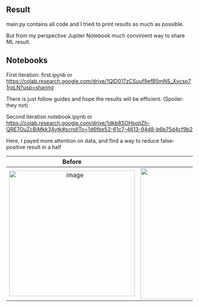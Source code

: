 ## Result

main.py contains all code and I tried to print results as much as possible.

But from my perspective Jupiter Notebook much convinient way to share ML result.

## Notebooks

First iteration: first.ipynb or
https://colab.research.google.com/drive/1QlD017zCSuuf9efB5mNS_Xycso71rpLN?usp=sharing

There is just follow guides and hope the results will be efficient. (Spoiler: they not)

Second iteration notebook.ipynb or
https://colab.research.google.com/drive/1dkb8SOHsojtZh-QRE7OuZcBjMkk34ytk#scrollTo=1d6fbe52-61c7-4613-94d8-b6b75d4cf9b2

Here, I payed more attention on data, and find a way to reduce false-positive result in a half

| Before | After |
|:---:|:---:|
| <img width="339" alt="image" src="https://user-images.githubusercontent.com/988301/175221768-10e97227-5358-4aa4-bce4-5255ccfda87d.png">|<img width="354" alt="image" src="https://user-images.githubusercontent.com/988301/175221839-e9b50935-8a42-4015-abc4-30d27adadf70.png">|


